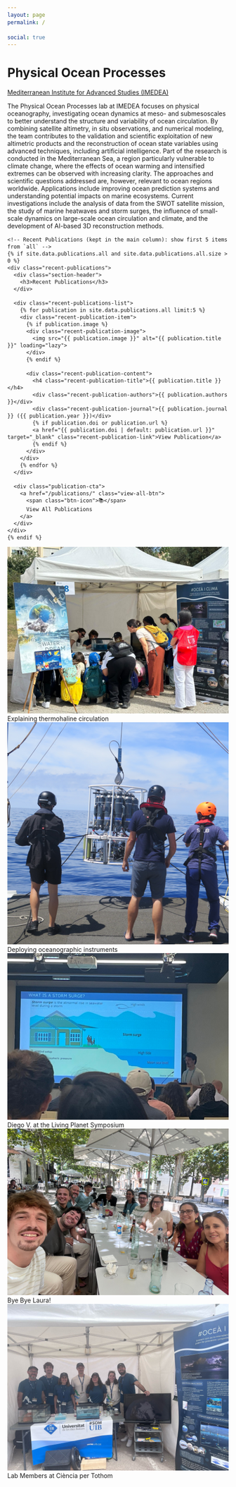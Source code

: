 ```yaml
---
layout: page
permalink: /

social: true
---
```


<div class="intro-hero">
  <h1 class="lab-title">Physical Ocean Processes</h1>
  <p class="lab-subtitle"><a href='https://imedea.uib-csic.es/'>Mediterranean Institute for Advanced Studies (IMEDEA)</a></p>
</div>

<div class="about-grid">
  <div class="about-main">
    <div class="lab-overview" style="text-align: left;">
      <p>The Physical Ocean Processes lab at IMEDEA focuses on physical oceanography, investigating ocean dynamics at meso- and submesoscales to better understand the structure and variability of ocean circulation. By combining satellite altimetry, in situ observations, and numerical modeling, the team contributes to the validation and scientific exploitation of new altimetric products and the reconstruction of ocean state variables using advanced techniques, including artificial intelligence. Part of the research is conducted in the Mediterranean Sea, a region particularly vulnerable to climate change, where the effects of ocean warming and intensified extremes can be observed with increasing clarity. The approaches and scientific questions addressed are, however, relevant to ocean regions worldwide. Applications include improving ocean prediction systems and understanding potential impacts on marine ecosystems. Current investigations include the analysis of data from the SWOT satellite mission, the study of marine heatwaves and storm surges, the influence of small-scale dynamics on large-scale ocean circulation and climate, and the development of AI-based 3D reconstruction methods.</p>
    </div>

    <!-- Recent Publications (kept in the main column): show first 5 items from `all` -->
    {% if site.data.publications.all and site.data.publications.all.size > 0 %}
    <div class="recent-publications">
      <div class="section-header">
        <h3>Recent Publications</h3>
      </div>
      
      <div class="recent-publications-list">
        {% for publication in site.data.publications.all limit:5 %}
        <div class="recent-publication-item">
          {% if publication.image %}
          <div class="recent-publication-image">
            <img src="{{ publication.image }}" alt="{{ publication.title }}" loading="lazy">
          </div>
          {% endif %}
          
          <div class="recent-publication-content">
            <h4 class="recent-publication-title">{{ publication.title }}</h4>
            <div class="recent-publication-authors">{{ publication.authors }}</div>
            <div class="recent-publication-journal">{{ publication.journal }} ({{ publication.year }})</div>
            {% if publication.doi or publication.url %}
            <a href="{{ publication.doi | default: publication.url }}" target="_blank" class="recent-publication-link">View Publication</a>
            {% endif %}
          </div>
        </div>
        {% endfor %}
      </div>
      
      <div class="publication-cta">
        <a href="/publications/" class="view-all-btn">
          <span class="btn-icon">📚</span>
          View All Publications
        </a>
      </div>
    </div>
    {% endif %}
  </div>

  <aside class="about-side">
    <!-- Research Gallery -->
    <div class="photo-gallery">
      <div class="gallery-grid">
        <div class="gallery-item">
          <img src="/assets/img/gallery/experiments.jpg" alt="Experiments Stall">
          <div class="gallery-caption">Explaining thermohaline circulation</div>
        </div>
        <div class="gallery-item">
          <img src="/assets/img/gallery/ctd_fast_swot.jpg" alt="CTD deployment">
          <div class="gallery-caption">Deploying oceanographic instruments</div>
        </div>
        <div class="gallery-item">
          <img src="/assets/img/gallery/oral_diego.jpg" alt="Oral Presentation">
          <div class="gallery-caption">Diego V. at the Living Planet Symposium</div>
        </div>
        <div class="gallery-item">
          <img src="/assets/img/gallery/lab_lunch.jpg" alt="Lab Lunch">
          <div class="gallery-caption">Bye Bye Laura!</div>
        </div>
        <div class="gallery-item">
          <img src="/assets/img/gallery/ciencia_per_tothom_2025.jpg" alt="Ciència per Tothom 2025">
          <div class="gallery-caption">Lab Members at Ciència per Tothom</div>
        </div>
      </div>
    </div>
  </aside>
</div>